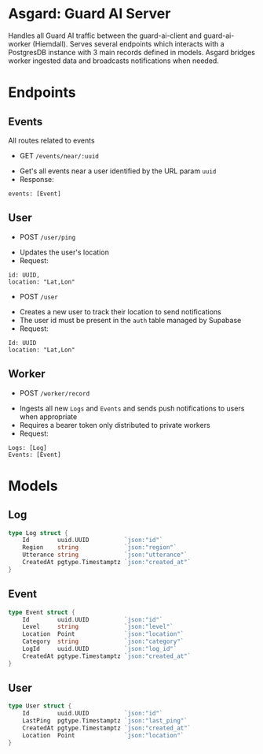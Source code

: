 # Asgard: Guard AI Server

Handles all Guard AI traffic between the guard-ai-client and guard-ai-worker (Hiemdall).
Serves several endpoints which interacts with a PostgresDB instance with 3 main records defined in models.
Asgard bridges worker ingested data and broadcasts notifications when needed.

# Endpoints

## Events

All routes related to events

* GET `/events/near/:uuid`
 - Get's all events near a user identified by the URL param `uuid`
 - Response:
 ```
events: [Event]
 ```

## User

* POST `/user/ping`
 - Updates the user's location
 - Request:
 ```
 id: UUID,
 location: "Lat,Lon"
 ```

* POST `/user`
 - Creates a new user to track their location to send notifications
 - The user id must be present in the `auth` table managed by Supabase
 - Request:
```
Id: UUID
location: "Lat,Lon"
```

## Worker

* POST `/worker/record`
 - Ingests all new `Logs` and `Events` and sends push notifications to users when appropriate
 - Requires a bearer token only distributed to private workers
 - Request:
 ```
 Logs: [Log]
 Events: [Event]
 ```

# Models

## Log

```go
type Log struct {
	Id        uuid.UUID          `json:"id"`
	Region    string             `json:"region"`
	Utterance string             `json:"utterance"`
	CreatedAt pgtype.Timestamptz `json:"created_at"`
}
```

## Event

```go
type Event struct {
	Id        uuid.UUID          `json:"id"`
	Level     string             `json:"level"`
	Location  Point              `json:"location"`
	Category  string             `json:"category"`
	LogId     uuid.UUID          `json:"log_id"`
	CreatedAt pgtype.Timestamptz `json:"created_at"`
}
```

## User

```go
type User struct {
	Id        uuid.UUID          `json:"id"`
	LastPing  pgtype.Timestamptz `json:"last_ping"`
	CreatedAt pgtype.Timestamptz `json:"created_at"`
	Location  Point              `json:"location"`
}
```
